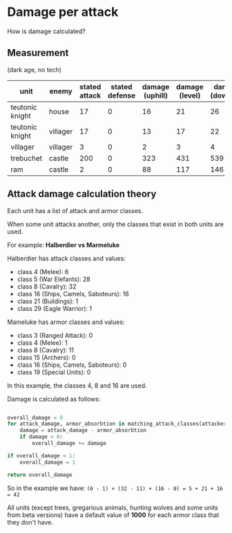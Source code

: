 Damage per attack
=================

How is damage calculated?

## Measurement

(dark age, no tech)

unit            | enemy    | stated attack | stated defense | damage (uphill) | damage (level) | damage (downhill)
----------------|----------|---------------|----------------|-----------------|----------------|------------------
teutonic knight | house    | 17            | 0              | 16              | 21             | 26
teutonic knight | villager | 17            | 0              | 13              | 17             | 22
villager        | villager | 3             | 0              | 2               | 3              | 4
trebuchet       | castle   | 200           | 0              | 323             | 431            | 539
ram             | castle   | 2             | 0              | 88              | 117            | 146


## Attack damage calculation theory

Each unit has a list of attack and armor classes.

When some unit attacks another, only the classes that exist in both units are used.

For example: **Halberdier vs Marmeluke**

Halberdier has attack classes and values:
* class 4 (Melee): 6
* class 5 (War Elefants): 28
* class 8 (Cavalry): 32
* class 16 (Ships, Camels, Saboteurs): 16
* class 21 (Buildings): 1
* class 29 (Eagle Warrior): 1

Mameluke has armor classes and values:
* class 3 (Ranged Attack): 0
* class 4 (Melee): 1
* class 8 (Cavalry): 11
* class 15 (Archers): 0
* class 16 (Ships, Camels, Saboteurs): 0
* class 19 (Special Units): 0


In this example, the classes 4, 8 and 16 are used.

Damage is calculated as follows:

``` python

overall_damage = 0
for attack_damage, armor_absorbtion in matching_attack_classes(attacker, attacked):
    damage = attack_damage - armor_absorbtion
    if damage > 0:
        overall_damage += damage

if overall_damage < 1:
    overall_damage = 1

return overall_damage
```

So in the example we have:
`(6 - 1) + (32 - 11) + (16 - 0) = 5 + 21 + 16 = 42`


All units (except trees, gregarious animals, hunting wolves and some units from beta versions)
have a default value of **1000** for each armor class that they don't have.
